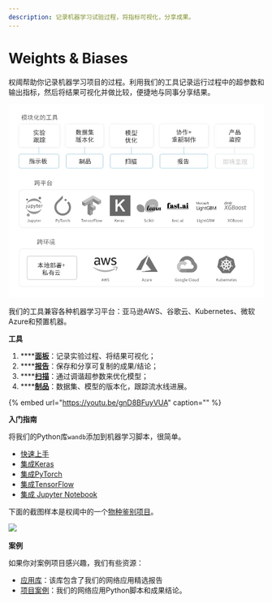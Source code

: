 ```yaml
---
description: 记录机器学习试验过程，将指标可视化，分享成果。
---
```


# Weights & Biases

权阈帮助你记录机器学习项目的过程。利用我们的工具记录运行过程中的超参数和输出指标，然后将结果可视化并做比较，便捷地与同事分享结果。

![](../.gitbook/assets/image.jpeg)

我们的工具兼容各种机器学习平台：亚马逊AWS、谷歌云、Kubernetes、微软Azure和预置机器。

**工具**

1. \*\*\*\*[**面板**](https://docs.wandb.com/app)：记录实验过程、将结果可视化；
2. \*\*\*\*[**报告**](https://docs.wandb.com/reports)：保存和分享可复制的成果/结论；
3. \*\*\*\*[**扫描**](https://docs.wandb.com/sweeps)：通过调谐超参数来优化模型；
4. \*\*\*\*[**制品**](https://docs.wandb.com/artifacts)：数据集、模型的版本化，跟踪流水线进展。

{% embed url="https://youtu.be/gnD8BFuyVUA" caption="" %}

**入门指南**

将我们的Python库`wandb`添加到机器学习脚本，很简单。

*  [快速上手](https://app.gitbook.com/@weights-and-biases/s/docs/~/drafts/-MKaPhwzNIegNuInaekR/quickstart)
* [集成Keras](https://app.gitbook.com/@weights-and-biases/s/docs/~/drafts/-MKaPhwzNIegNuInaekR/library/integrations/keras)
* [集成PyTorch ](%20https://app.gitbook.com/@weights-and-biases/s/docs/~/drafts/-MKaPhwzNIegNuInaekR/library/integrations/pytorch)   
*  [集成TensorFlow](https://app.gitbook.com/@weights-and-biases/s/docs/~/drafts/-MKaPhwzNIegNuInaekR/library/integrations/tensorflow)
* [集成 Jupyter Notebook ](%20https://app.gitbook.com/@weights-and-biases/s/docs/~/drafts/-MKaPhwzNIegNuInaekR/library/integrations/jupyter)

 下面的截图样本是权阈中的一个[物种鉴别项目](https://wandb.ai/stacey/curr_learn/reports?view=stacey%2FSpecies%20Identification)。

![](../.gitbook/assets/screen-shot-2020-08-07-at-1.16.16-pm.png)

**案例**

如果你对案例项目感兴趣，我们有些资源：

*  [应用库](https://wandb.ai/gallery)：该库包含了我们的网络应用精选报告
*  [项目案例](%20https://app.gitbook.com/@weights-and-biases/s/docs/~/drafts/-MKaPhwzNIegNuInaekR/examples)：我们的网络应用Python脚本和成果结论。

